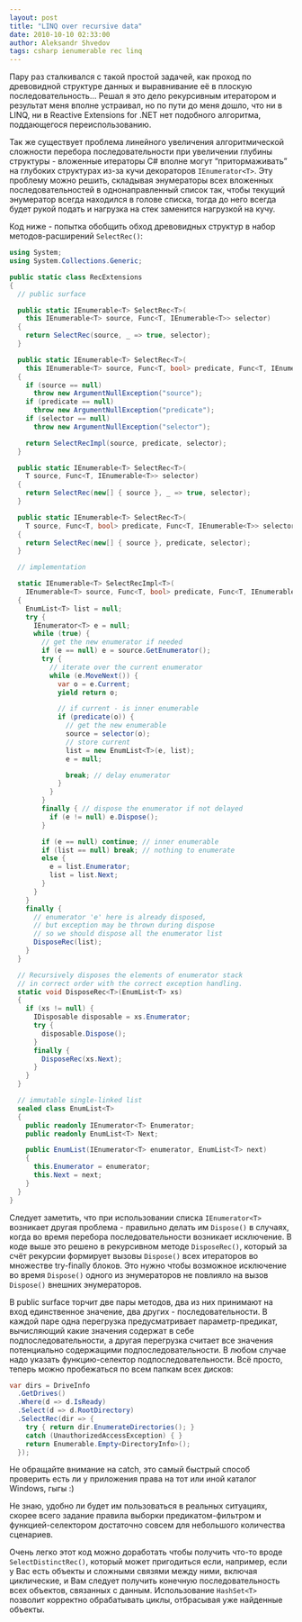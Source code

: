 ```yaml
---
layout: post
title: "LINQ over recursive data"
date: 2010-10-10 02:33:00
author: Aleksandr Shvedov
tags: csharp ienumerable rec linq
---
```

Пару раз сталкивался с такой простой задачей, как проход по древовидной структуре данных и выравнивание её в плоскую последовательность… Решал я это дело рекурсивным итератором и результат меня вполне устраивал, но по пути до меня дошло, что ни в LINQ, ни в Reactive Extensions for .NET нет подобного алгоритма, поддающегося переиспользованию.

Так же существует проблема линейного увеличения алгоритмической сложности перебора последовательности при увеличении глубины структуры - вложенные итераторы C# вполне могут “притормаживать” на глубоких структурах из-за кучи декораторов `IEnumerator<T>`. Эту проблему можно решить, складывая энумераторы всех вложенных последовательностей в однонаправленный список так, чтобы текущий энумератор всегда находился в голове списка, тогда до него всегда будет рукой подать и нагрузка на стек заменится нагрузкой на кучу.

Код ниже - попытка обобщить обход древовидных структур в набор методов-расширений `SelectRec()`:

```c#
using System;
using System.Collections.Generic;

public static class RecExtensions
{
  // public surface

  public static IEnumerable<T> SelectRec<T>(
    this IEnumerable<T> source, Func<T, IEnumerable<T>> selector)
  {
    return SelectRec(source, _ => true, selector);
  }

  public static IEnumerable<T> SelectRec<T>(
    this IEnumerable<T> source, Func<T, bool> predicate, Func<T, IEnumerable<T>> selector)
  {
    if (source == null)
      throw new ArgumentNullException("source");
    if (predicate == null)
      throw new ArgumentNullException("predicate");
    if (selector == null)
      throw new ArgumentNullException("selector");

    return SelectRecImpl(source, predicate, selector);
  }

  public static IEnumerable<T> SelectRec<T>(
    T source, Func<T, IEnumerable<T>> selector)
  {
    return SelectRec(new[] { source }, _ => true, selector);
  }

  public static IEnumerable<T> SelectRec<T>(
    T source, Func<T, bool> predicate, Func<T, IEnumerable<T>> selector)
  {
    return SelectRec(new[] { source }, predicate, selector);
  }

  // implementation

  static IEnumerable<T> SelectRecImpl<T>(
    IEnumerable<T> source, Func<T, bool> predicate, Func<T, IEnumerable<T>> selector)
  {
    EnumList<T> list = null;
    try {
      IEnumerator<T> e = null;
      while (true) {
        // get the new enumerator if needed
        if (e == null) e = source.GetEnumerator();
        try {
          // iterate over the current enumerator
          while (e.MoveNext()) {
            var o = e.Current;
            yield return o;

            // if current - is inner enumerable
            if (predicate(o)) {
              // get the new enumerable
              source = selector(o); 
              // store current
              list = new EnumList<T>(e, list);
              e = null;

              break; // delay enumerator
            }
          }
        }
        finally { // dispose the enumerator if not delayed
          if (e != null) e.Dispose();
        }

        if (e == null) continue; // inner enumerable
        if (list == null) break; // nothing to enumerate
        else {
          e = list.Enumerator;
          list = list.Next;
        }
      }
    }
    finally {
      // enumerator 'e' here is already disposed,
      // but exception may be thrown during dispose
      // so we should dispose all the enumerator list
      DisposeRec(list);
    }
  }

  // Recursively disposes the elements of enumerator stack
  // in correct order with the correct exception handling.
  static void DisposeRec<T>(EnumList<T> xs)
  {
    if (xs != null) {
      IDisposable disposable = xs.Enumerator;
      try {
        disposable.Dispose();
      }
      finally {
        DisposeRec(xs.Next);
      }
    }
  }

  // immutable single-linked list
  sealed class EnumList<T>
  {
    public readonly IEnumerator<T> Enumerator;
    public readonly EnumList<T> Next;

    public EnumList(IEnumerator<T> enumerator, EnumList<T> next)
    {
      this.Enumerator = enumerator;
      this.Next = next;
    }
  }
}
```

Следует заметить, что при использовании списка `IEnumerator<T>` возникает другая проблема - правильно делать им `Dispose()` в случаях, когда во время перебора последовательности возникает исключение. В коде выше это решено в рекурсивном методе `DisposeRec()`, который за счёт рекурсии формирует вызовы `Dispose()` всех итераторов во множестве try-finally блоков. Это нужно чтобы возможное исключение во время `Dispose()` одного из энумераторов не повлияло на вызов `Dispose()` внешних энумераторов.

В public surface торчит две пары методов, два из них принимают на вход единственное значение, два других - последовательности. В каждой паре одна перегрузка предусматривает параметр-предикат, вычисляющий какие значения содержат в себе подпоследовательности, а другая перегрузка считает все значения потенциально содержащими подпоследовательности. В любом случае надо указать функцию-селектор подпоследовательности. Всё просто, теперь можно пробежаться по всем папкам всех дисков:

```c#
var dirs = DriveInfo
  .GetDrives()
  .Where(d => d.IsReady)
  .Select(d => d.RootDirectory)
  .SelectRec(dir => {
    try { return dir.EnumerateDirectories(); }
    catch (UnauthorizedAccessException) { }
    return Enumerable.Empty<DirectoryInfo>();
  });

```

Не обращайте внимание на catch, это самый быстрый способ проверить есть ли у приложения права на тот или иной каталог Windows, гыгы :)

Не знаю, удобно ли будет им пользоваться в реальных ситуациях, скорее всего задание правила выборки предикатом-фильтром и функцией-селектором достаточно совсем для небольшого количества сценариев.

Очень легко этот код можно доработать чтобы получить что-то вроде `SelectDistinctRec()`, который может пригодиться если, например, если у Вас есть объекты и сложными связями между ними, включая циклические, и Вам следует получить конечную последовательность всех объектов, связанных с данным. Использование `HashSet<T>` позволит корректно обрабатывать циклы, отбрасывая уже найденные объекты.
